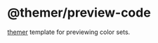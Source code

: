 # @themer/preview-code

[themer](https://github.com/mjswensen/themer) template for previewing color sets.
